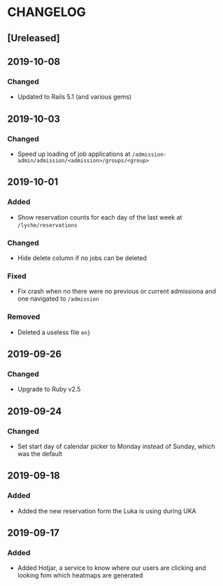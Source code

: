 # CHANGELOG

## [Ureleased]

## 2019-10-08

### Changed

- Updated to Rails 5.1 (and various gems)

## 2019-10-03

### Changed

- Speed up loading of job applications at `/admission-admin/admission/<admission>/groups/<group>`

## 2019-10-01

### Added

- Show reservation counts for each day of the last week at `/lyche/reservations`

### Changed

- Hide delete column if no jobs can be deleted

### Fixed

- Fix crash when no there were no previous or current admissiona and one navigated to `/admission`

### Removed

- Deleted a useless file `en}`

## 2019-09-26

### Changed

- Upgrade to Ruby v2.5

## 2019-09-24

### Changed

- Set start day of calendar picker to Monday instead of Sunday, which was the default

## 2019-09-18

### Added

- Added the new reservation form the Luka is using during UKA

## 2019-09-17

### Added

- Added Hotjar, a service to know where our users are clicking and looking fom which heatmaps are generated
